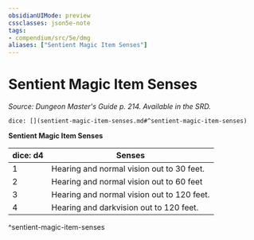 ```yaml
---
obsidianUIMode: preview
cssclasses: json5e-note
tags:
- compendium/src/5e/dmg
aliases: ["Sentient Magic Item Senses"]
---
```

# Sentient Magic Item Senses
*Source: Dungeon Master's Guide p. 214. Available in the SRD.* 

`dice: [](sentient-magic-item-senses.md#^sentient-magic-item-senses)`

**Sentient Magic Item Senses**

| dice: d4 | Senses |
|----------|--------|
| 1 | Hearing and normal vision out to 30 feet. |
| 2 | Hearing and normal vision out to 60 feet |
| 3 | Hearing and normal vision out to 120 feet. |
| 4 | Hearing and darkvision out to 120 feet. |
^sentient-magic-item-senses
